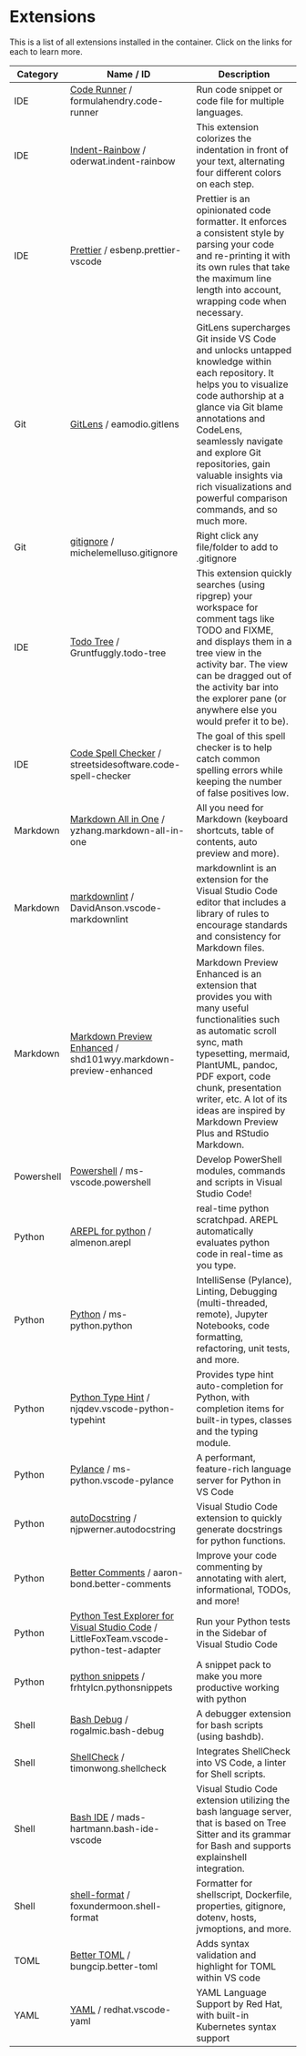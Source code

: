 # Extensions

This is a list of all extensions installed in the container. Click on the links for each to learn more.

|Category| Name / ID | Description |
|--|--|--|
| IDE | [Code Runner](https://marketplace.visualstudio.com/items?itemName=formulahendry.code-runner) / formulahendry.code-runner | Run code snippet or code file for multiple languages.|
| IDE| [Indent-Rainbow](https://marketplace.visualstudio.com/items?itemName=oderwat.indent-rainbow) / oderwat.indent-rainbow| This extension colorizes the indentation in front of your text, alternating four different colors on each step.|
|IDE| [Prettier](https://marketplace.visualstudio.com/items?itemName=esbenp.prettier-vscode) / esbenp.prettier-vscode | Prettier is an opinionated code formatter. It enforces a consistent style by parsing your code and re-printing it with its own rules that take the maximum line length into account, wrapping code when necessary. |
| Git| [GitLens](https://marketplace.visualstudio.com/items?itemName=eamodio.gitlens) / eamodio.gitlens | GitLens supercharges Git inside VS Code and unlocks untapped knowledge within each repository. It helps you to visualize code authorship at a glance via Git blame annotations and CodeLens, seamlessly navigate and explore Git repositories, gain valuable insights via rich visualizations and powerful comparison commands, and so much more. |
| Git| [gitignore](https://marketplace.visualstudio.com/items?itemName=michelemelluso.gitignore) / michelemelluso.gitignore | Right click any file/folder to add to .gitignore |
| IDE | [Todo Tree](https://marketplace.visualstudio.com/items?itemName=Gruntfuggly.todo-tree) / Gruntfuggly.todo-tree | This extension quickly searches (using ripgrep) your workspace for comment tags like TODO and FIXME, and displays them in a tree view in the activity bar. The view can be dragged out of the activity bar into the explorer pane (or anywhere else you would prefer it to be).|
| IDE | [Code Spell Checker](https://marketplace.visualstudio.com/items?itemName=streetsidesoftware.code-spell-checker) / streetsidesoftware.code-spell-checker | The goal of this spell checker is to help catch common spelling errors while keeping the number of false positives low. |
| Markdown | [Markdown All in One](https://marketplace.visualstudio.com/itemdetails?itemName=yzhang.markdown-all-in-one) / yzhang.markdown-all-in-one|All you need for Markdown (keyboard shortcuts, table of contents, auto preview and more). |
| Markdown | [markdownlint](https://marketplace.visualstudio.com/items?itemName=DavidAnson.vscode-markdownlint) / DavidAnson.vscode-markdownlint | markdownlint is an extension for the Visual Studio Code editor that includes a library of rules to encourage standards and consistency for Markdown files. |
| Markdown | [Markdown Preview Enhanced](https://marketplace.visualstudio.com/items?itemName=shd101wyy.markdown-preview-enhanced) / shd101wyy.markdown-preview-enhanced |Markdown Preview Enhanced is an extension that provides you with many useful functionalities such as automatic scroll sync, math typesetting, mermaid, PlantUML, pandoc, PDF export, code chunk, presentation writer, etc. A lot of its ideas are inspired by Markdown Preview Plus and RStudio Markdown. |
| Powershell | [Powershell](ms-vscode.powershell ) / ms-vscode.powershell |Develop PowerShell modules, commands and scripts in Visual Studio Code! |
| Python | [AREPL for python](https://marketplace.visualstudio.com/items?itemName=almenon.arepl) / almenon.arepl |real-time python scratchpad. AREPL automatically evaluates python code in real-time as you type. |
| Python | [Python](https://marketplace.visualstudio.com/items?itemName=ms-python.python) / ms-python.python |IntelliSense (Pylance), Linting, Debugging (multi-threaded, remote), Jupyter Notebooks, code formatting, refactoring, unit tests, and more. |
| Python | [Python Type Hint](https://marketplace.visualstudio.com/items?itemName=njqdev.vscode-python-typehint) / njqdev.vscode-python-typehint | Provides type hint auto-completion for Python, with completion items for built-in types, classes and the typing module.|
| Python | [Pylance](https://marketplace.visualstudio.com/items?itemName=ms-python.vscode-pylance) / ms-python.vscode-pylance | A performant, feature-rich language server for Python in VS Code|
| Python | [autoDocstring](https://marketplace.visualstudio.com/items?itemName=njpwerner.autodocstring) / njpwerner.autodocstring | Visual Studio Code extension to quickly generate docstrings for python functions.|
| Python | [Better Comments](https://marketplace.visualstudio.com/items?itemName=aaron-bond.better-comments) / aaron-bond.better-comments |Improve your code commenting by annotating with alert, informational, TODOs, and more! |
| Python | [Python Test Explorer for Visual Studio Code](https://marketplace.visualstudio.com/items?itemName=LittleFoxTeam.vscode-python-test-adapter) / LittleFoxTeam.vscode-python-test-adapter | Run your Python tests in the Sidebar of Visual Studio Code|
| Python | [python snippets](https://marketplace.visualstudio.com/items?itemName=frhtylcn.pythonsnippets) / frhtylcn.pythonsnippets |A snippet pack to make you more productive working with python |
| Shell | [Bash Debug](rogalmic.bash-debug ) / rogalmic.bash-debug | A debugger extension for bash scripts (using bashdb).|
| Shell | [ShellCheck](https://marketplace.visualstudio.com/items?itemName=timonwong.shellcheck) / timonwong.shellcheck | Integrates ShellCheck into VS Code, a linter for Shell scripts. |
| Shell | [Bash IDE](https://marketplace.visualstudio.com/items?itemName=mads-hartmann.bash-ide-vscode) / mads-hartmann.bash-ide-vscode | Visual Studio Code extension utilizing the bash language server, that is based on Tree Sitter and its grammar for Bash and supports explainshell integration. |
| Shell | [shell-format](https://marketplace.visualstudio.com/items?itemName=foxundermoon.shell-format) / foxundermoon.shell-format | Formatter for shellscript, Dockerfile, properties, gitignore, dotenv, hosts, jvmoptions, and more. |
| TOML | [Better TOML](https://marketplace.visualstudio.com/items?itemName=bungcip.better-toml) / bungcip.better-toml | Adds syntax validation and highlight for TOML within VS code |
| YAML | [YAML](https://marketplace.visualstudio.com/items?itemName=redhat.vscode-yaml) / redhat.vscode-yaml | YAML Language Support by Red Hat, with built-in Kubernetes syntax support |
